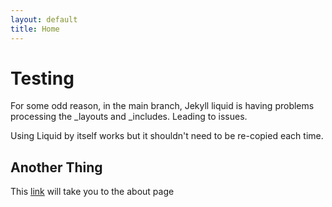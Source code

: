 ```yaml
---
layout: default
title: Home
---
```


# Testing

For some odd reason, in the main branch, Jekyll liquid is having problems processing the _layouts and _includes. Leading to issues.

Using Liquid by itself works but it shouldn't need to be re-copied each time.

## Another Thing

This [link](https://lawtlee.github.io/github-sites-test/about.html) will take you to the about page